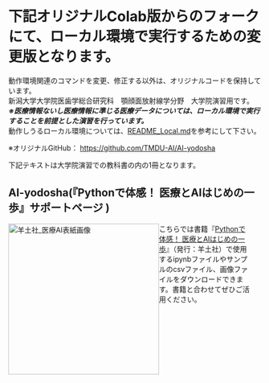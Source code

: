 # 下記オリジナルColab版からのフォークにて、ローカル環境で実行するための変更版となります。
動作環境関連のコマンドを変更、修正する以外は、オリジナルコードを保持しています。<br>
新潟大学大学院医歯学総合研究科　顎顔面放射線学分野　大学院演習用です。<br>
***※医療情報ないし医療情報に準じる医療データについては、ローカル環境で実行することを前提とした演習を行っています。***<br>
動作しうるローカル環境については、<a href = "https://github.com/aujinen/AI-yodosha/blob/main/README_local.md">README_Local.md<a>を参考にして下さい。<br>

※オリジナルGitHub： https://github.com/TMDU-AI/AI-yodosha<br>

下記テキストは大学院演習での教科書の内の1冊となります。<br>

## AI-yodosha(『Pythonで体感！ 医療とAIはじめの一歩』サポートページ )

<div style="display: flex; align-items: flex-start;">

  <div>
    <img src="https://github.com/user-attachments/assets/dea3d2ec-13b6-4b4d-b5cd-43da867dc12f" alt="羊土社_医療AI表紙画像" width="300">
  </div>
    <div style="flex: 1; margin-right: 20px;">
    こちらでは書籍『<a href="https://www.yodosha.co.jp/yodobook/book/9784758124188/index.html">Pythonで体感！ 医療とAIはじめの一歩</a>』（発行：羊土社）で使用するipynbファイルやサンプルのcsvファイル、画像ファイルをダウンロードできます。書籍と合わせてぜひご活用ください。
  </div>
</div>

